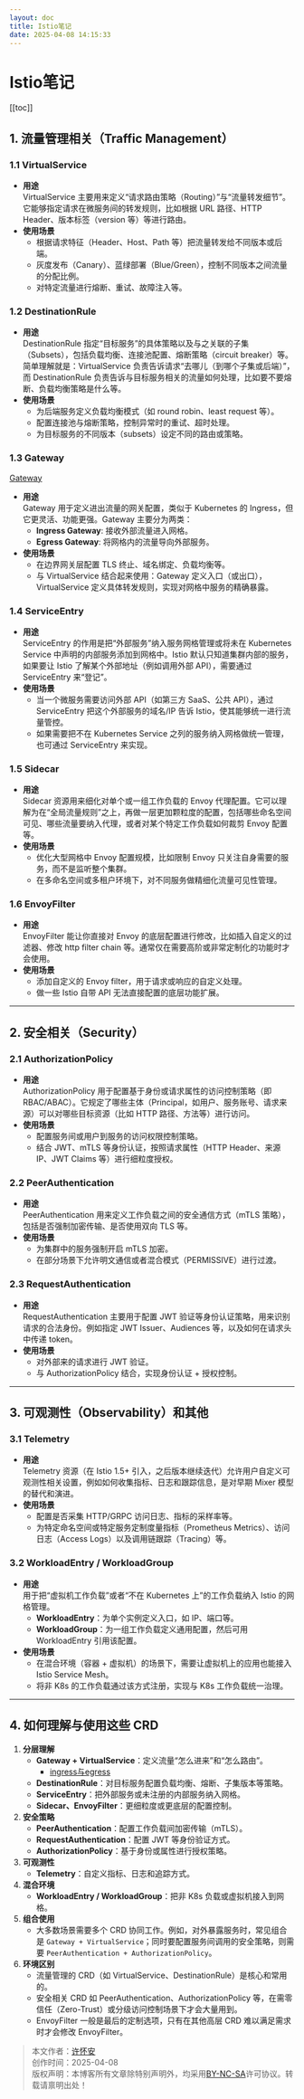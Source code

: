 ```yaml
---
layout: doc
title: Istio笔记
date: 2025-04-08 14:15:33
---
```


# Istio笔记
[[toc]]

## 1. 流量管理相关（Traffic Management）
### 1.1 VirtualService
+ **用途**  
VirtualService 主要用来定义“请求路由策略（Routing）”与“流量转发细节”。它能够指定请求在微服务间的转发规则，比如根据 URL 路径、HTTP Header、版本标签（version 等）等进行路由。
+ **使用场景**
    - 根据请求特征（Header、Host、Path 等）把流量转发给不同版本或后端。
    - 灰度发布（Canary）、蓝绿部署（Blue/Green），控制不同版本之间流量的分配比例。
    - 对特定流量进行熔断、重试、故障注入等。

### 1.2 DestinationRule
+ **用途**  
DestinationRule 指定“目标服务”的具体策略以及与之关联的子集（Subsets），包括负载均衡、连接池配置、熔断策略（circuit breaker）等。简单理解就是：VirtualService 负责告诉请求“去哪儿（到哪个子集或后端）”，而 DestinationRule 负责告诉与目标服务相关的流量如何处理，比如要不要熔断、负载均衡策略是什么等。
+ **使用场景**
    - 为后端服务定义负载均衡模式（如 round robin、least request 等）。
    - 配置连接池与熔断策略，控制异常时的重试、超时处理。
    - 为目标服务的不同版本（subsets）设定不同的路由或策略。

### 1.3 Gateway
[Gateway](https://www.yuque.com/gagral/ntvtg2/zyh9s2gqdva7x0of)

+ **用途**  
Gateway 用于定义进出流量的网关配置，类似于 Kubernetes 的 Ingress，但它更灵活、功能更强。Gateway 主要分为两类：
    - **Ingress Gateway**: 接收外部流量进入网格。
    - **Egress Gateway**: 将网格内的流量导向外部服务。
+ **使用场景**
    - 在边界网关层配置 TLS 终止、域名绑定、负载均衡等。
    - 与 VirtualService 结合起来使用：Gateway 定义入口（或出口），VirtualService 定义具体转发规则，实现对网格中服务的精确暴露。

### 1.4 ServiceEntry
+ **用途**  
ServiceEntry 的作用是把“外部服务”纳入服务网格管理或将未在 Kubernetes Service 中声明的内部服务添加到网格中。Istio 默认只知道集群内部的服务，如果要让 Istio 了解某个外部地址（例如调用外部 API），需要通过 ServiceEntry 来“登记”。
+ **使用场景**
    - 当一个微服务需要访问外部 API（如第三方 SaaS、公共 API），通过 ServiceEntry 把这个外部服务的域名/IP 告诉 Istio，使其能够统一进行流量管控。
    - 如果需要把不在 Kubernetes Service 之列的服务纳入网格做统一管理，也可通过 ServiceEntry 来实现。

### 1.5 Sidecar
+ **用途**  
Sidecar 资源用来细化对单个或一组工作负载的 Envoy 代理配置。它可以理解为在“全局流量规则”之上，再做一层更加颗粒度的配置，包括哪些命名空间可见、哪些流量要纳入代理，或者对某个特定工作负载如何裁剪 Envoy 配置等。
+ **使用场景**
    - 优化大型网格中 Envoy 配置规模，比如限制 Envoy 只关注自身需要的服务，而不是监听整个集群。
    - 在多命名空间或多租户环境下，对不同服务做精细化流量可见性管理。

### 1.6 EnvoyFilter
+ **用途**  
EnvoyFilter 能让你直接对 Envoy 的底层配置进行修改，比如插入自定义的过滤器、修改 http filter chain 等。通常仅在需要高阶或非常定制化的功能时才会使用。
+ **使用场景**
    - 添加自定义的 Envoy filter，用于请求或响应的自定义处理。
    - 做一些 Istio 自带 API 无法直接配置的底层功能扩展。

---

## 2. 安全相关（Security）
### 2.1 AuthorizationPolicy
+ **用途**  
AuthorizationPolicy 用于配置基于身份或请求属性的访问控制策略（即 RBAC/ABAC）。它规定了哪些主体（Principal，如用户、服务账号、请求来源）可以对哪些目标资源（比如 HTTP 路径、方法等）进行访问。
+ **使用场景**
    - 配置服务间或用户到服务的访问权限控制策略。
    - 结合 JWT、mTLS 等身份认证，按照请求属性（HTTP Header、来源 IP、JWT Claims 等）进行细粒度授权。

### 2.2 PeerAuthentication
+ **用途**  
PeerAuthentication 用来定义工作负载之间的安全通信方式（mTLS 策略），包括是否强制加密传输、是否使用双向 TLS 等。
+ **使用场景**
    - 为集群中的服务强制开启 mTLS 加密。
    - 在部分场景下允许明文通信或者混合模式（PERMISSIVE）进行过渡。

### 2.3 RequestAuthentication
+ **用途**  
RequestAuthentication 主要用于配置 JWT 验证等身份认证策略，用来识别请求的合法身份。例如指定 JWT Issuer、Audiences 等，以及如何在请求头中传递 token。
+ **使用场景**
    - 对外部来的请求进行 JWT 验证。
    - 与 AuthorizationPolicy 结合，实现身份认证 + 授权控制。

---

## 3. 可观测性（Observability）和其他
### 3.1 Telemetry
+ **用途**  
Telemetry 资源（在 Istio 1.5+ 引入，之后版本继续迭代）允许用户自定义可观测性相关设置，例如如何收集指标、日志和跟踪信息，是对早期 Mixer 模型的替代和演进。
+ **使用场景**
    - 配置是否采集 HTTP/GRPC 访问日志、指标的采样率等。
    - 为特定命名空间或特定服务定制度量指标（Prometheus Metrics）、访问日志（Access Logs）以及调用链跟踪（Tracing）等。

### 3.2 WorkloadEntry / WorkloadGroup
+ **用途**  
用于把“虚拟机工作负载”或者“不在 Kubernetes 上”的工作负载纳入 Istio 的网格管理。
    - **WorkloadEntry**：为单个实例定义入口，如 IP、端口等。
    - **WorkloadGroup**：为一组工作负载定义通用配置，然后可用 WorkloadEntry 引用该配置。
+ **使用场景**
    - 在混合环境（容器 + 虚拟机）的场景下，需要让虚拟机上的应用也能接入 Istio Service Mesh。
    - 将非 K8s 的工作负载通过该方式注册，实现与 K8s 工作负载统一治理。

---

## 4. 如何理解与使用这些 CRD
1. **分层理解**
    - **Gateway + VirtualService**：定义流量“怎么进来”和“怎么路由”。
        * [ingress与egress](https://www.yuque.com/gagral/ntvtg2/olnir4e2z0yvc75f)
    - **DestinationRule**：对目标服务配置负载均衡、熔断、子集版本等策略。
    - **ServiceEntry**：把外部服务或未注册的内部服务纳入网格。
    - **Sidecar、EnvoyFilter**：更细粒度或更底层的配置控制。
2. **安全策略**
    - **PeerAuthentication**：配置工作负载间加密传输（mTLS）。
    - **RequestAuthentication**：配置 JWT 等身份验证方式。
    - **AuthorizationPolicy**：基于身份或属性进行授权策略。
3. **可观测性**
    - **Telemetry**：自定义指标、日志和追踪方式。
4. **混合环境**
    - **WorkloadEntry / WorkloadGroup**：把非 K8s 负载或虚拟机接入到网格。
5. **组合使用**
    - 大多数场景需要多个 CRD 协同工作。例如，对外暴露服务时，常见组合是 `Gateway + VirtualService`；同时要配置服务间调用的安全策略，则需要 `PeerAuthentication + AuthorizationPolicy`。
6. **环境区别**
    - 流量管理的 CRD（如 VirtualService、DestinationRule）是核心和常用的。
    - 安全相关 CRD 如 PeerAuthentication、AuthorizationPolicy 等，在需零信任（Zero-Trust）或分级访问控制场景下才会大量用到。
    - EnvoyFilter 一般是最后的定制选项，只有在其他高层 CRD 难以满足需求时才会修改 EnvoyFilter。

>本文作者：[许怀安](https://dbsecurity.com.cn/)
><br/>创作时间：2025-04-08
><br/>版权声明：本博客所有文章除特别声明外，均采用[BY-NC-SA](https://creativecommons.org/licenses/by-nc-sa/4.0/deed.zh)许可协议。转载请禀明出处！